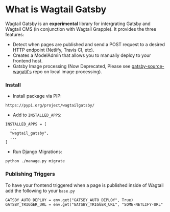 # What is Wagtail Gatsby

Wagtail Gatsby is an **experimental** library for intergrating Gatsby and Wagtail CMS (in conjunction with Wagtail Grapple). It provides the three features:
- Detect when pages are published and send a POST request to a desired HTTP endpoint (Netlify, Travis CI, etc).
- Creates a ModelAdmin that allows you to manually deploy to your frontend host.
- Gatsby Image processing (Now Deprecated, Please see [gatsby-source-wagatil's](https://github.com/NathHorrigan/gatsby-source-wagtail) repo on local image processing).

### Install

- Install package via PIP:

```
https://pypi.org/project/wagtailgatsby/
```


- Add to `INSTALLED_APPS`:

```
INSTALLED_APPS = [
  ...
  "wagtail_gatsby",
  ...
]
```

- Run Django Migrations:

```
python ./manage.py migrate
```

### Publishing Triggers

To have your frontend triggered when a page is published inside of Wagtail add the following to your `base.py`

```
GATSBY_AUTO_DEPLOY = env.get("GATSBY_AUTO_DEPLOY", True)
GATSBY_TRIGGER_URL = env.get("GATSBY_TRIGGER_URL", "SOME-NETLIFY-URL"
```
